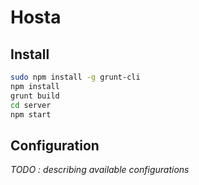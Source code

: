Hosta
=======

Install
-------
```sh
sudo npm install -g grunt-cli
npm install
grunt build
cd server
npm start
```

Configuration
-------------

*TODO : describing available configurations*
